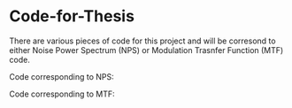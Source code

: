 # Code-for-Thesis

There are various pieces of code for this project and will be corresond to either Noise Power Spectrum (NPS) or Modulation Trasnfer Function (MTF) code.

Code corresponding to NPS: 


Code corresponding to MTF: 

